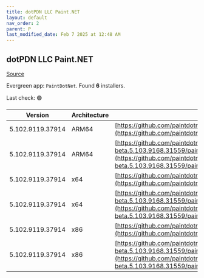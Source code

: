 ```yaml
---
title: dotPDN LLC Paint.NET
layout: default
nav_order: 2
parent: P
last_modified_date: Feb 7 2025 at 12:48 AM
---
```


## dotPDN LLC Paint.NET

[Source](https://getpaint.net)

Evergreen app: `PaintDotNet`. Found **6** installers.

Last check: 🟢

| Version         | Architecture | URI                                                                                                                                                                                                                                                                                |
| --------------- | ------------ | ---------------------------------------------------------------------------------------------------------------------------------------------------------------------------------------------------------------------------------------------------------------------------------- |
| 5.102.9119.37914 | ARM64        | [https://github.com/paintdotnet/release/releases/download/v5.1.2/paint.net.5.1.2.install.arm64.zip](https://github.com/paintdotnet/release/releases/download/v5.1.2/paint.net.5.1.2.install.arm64.zip)                                                                             |
| 5.102.9119.37914 | ARM64        | [https://github.com/paintdotnet/release/releases/download/v5.1.3-beta.5.103.9168.31559/paint.net.5.103.9168.31559.install.arm64.zip](https://github.com/paintdotnet/release/releases/download/v5.1.3-beta.5.103.9168.31559/paint.net.5.103.9168.31559.install.arm64.zip)           |
| 5.102.9119.37914 | x64          | [https://github.com/paintdotnet/release/releases/download/v5.1.2/paint.net.5.1.2.install.x64.zip](https://github.com/paintdotnet/release/releases/download/v5.1.2/paint.net.5.1.2.install.x64.zip)                                                                                 |
| 5.102.9119.37914 | x64          | [https://github.com/paintdotnet/release/releases/download/v5.1.3-beta.5.103.9168.31559/paint.net.5.103.9168.31559.install.x64.zip](https://github.com/paintdotnet/release/releases/download/v5.1.3-beta.5.103.9168.31559/paint.net.5.103.9168.31559.install.x64.zip)               |
| 5.102.9119.37914 | x86          | [https://github.com/paintdotnet/release/releases/download/v5.1.2/paint.net.5.1.2.install.anycpu.web.zip](https://github.com/paintdotnet/release/releases/download/v5.1.2/paint.net.5.1.2.install.anycpu.web.zip)                                                                   |
| 5.102.9119.37914 | x86          | [https://github.com/paintdotnet/release/releases/download/v5.1.3-beta.5.103.9168.31559/paint.net.5.103.9168.31559.install.anycpu.web.zip](https://github.com/paintdotnet/release/releases/download/v5.1.3-beta.5.103.9168.31559/paint.net.5.103.9168.31559.install.anycpu.web.zip) |
